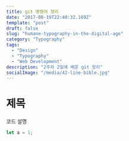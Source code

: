 ```yaml
---
title: git 명령어 정리
date: "2017-08-19T22:40:32.169Z"
template: "post"
draft: false
slug: "humane-typography-in-the-digital-age"
category: "Typography"
tags:
  - "Design"
  - "Typography"
  - "Web Development"
description: "2주차 2일에 배운 git 정리"
socialImage: "/media/42-line-bible.jpg"
---
```



# 제목
코드 설명
```js
let a = 1;
```


